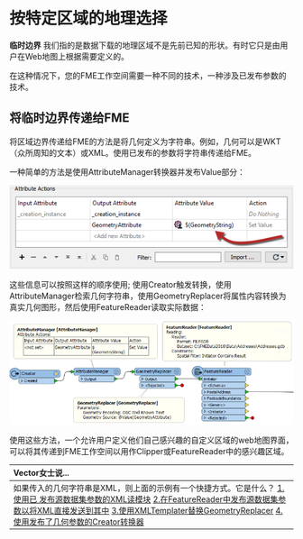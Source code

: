 # 按特定区域的地理选择

**临时边界** 我们指的是数据下载的地理区域不是先前已知的形状。有时它只是由用户在Web地图上根据需要定义的。

在这种情况下，您的FME工作空间需要一种不同的技术，一种涉及已发布参数的技术。

## 将临时边界传递给FME

将区域边界传递给FME的方法是将几何定义为字符串。例如，几何可以是WKT（众所周知的文本）或XML。使用已发布的参数将字符串传递给FME。

一种简单的方法是使用AttributeManager转换器并发布Value部分：

![](../../.gitbook/assets/img5.028.attributemanagergeometrystring.png)

这些信息可以按照这样的顺序使用; 使用Creator触发转换，使用AttributeManager检索几何字符串，使用GeometryReplacer将属性内容转换为真实几何图形，然后使用FeatureReader读取实际数据：

![](../../.gitbook/assets/img5.029.geometrystringusedinworkspace.png)

使用这些方法，一个允许用户定义他们自己感兴趣的自定义区域的web地图界面，可以将其传递到FME工作空间以用作Clipper或FeatureReader中的感兴趣区域。

|  Vector女士说... |
| :--- |
|  如果传入的几何字符串是XML，则上面的示例有一个快捷方式。它是什么？  [1.使用已 发布源数据集参数的XML读模块](http://52.73.3.37/fmedatastreaming/Manual/QAResponse2017.fmw?chapter=23&question=2&answer=1&DestDataset_TEXTLINE=C%3A%5CFMEOutput%5CQAResponse.html) [2.在FeatureReader中发布源数据集参数以将XML直接发送到其中](http://52.73.3.37/fmedatastreaming/Manual/QAResponse2017.fmw?chapter=23&question=2&answer=2&DestDataset_TEXTLINE=C%3A%5CFMEOutput%5CQAResponse.html) [3.使用XMLTemplater替换GeometryReplacer](http://52.73.3.37/fmedatastreaming/Manual/QAResponse2017.fmw?chapter=23&question=2&answer=3&DestDataset_TEXTLINE=C%3A%5CFMEOutput%5CQAResponse.html) [4.使用发布了几何参数的Creator转换器](http://52.73.3.37/fmedatastreaming/Manual/QAResponse2017.fmw?chapter=23&question=2&answer=4&DestDataset_TEXTLINE=C%3A%5CFMEOutput%5CQAResponse.html) |

